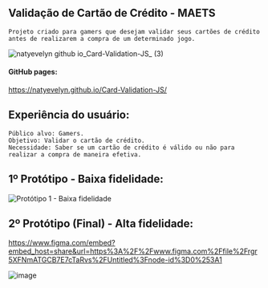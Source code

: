 ## Validação de Cartão de Crédito - MAETS

    Projeto criado para gamers que desejam validar seus cartões de crédito antes de realizarem a compra de um determinado jogo.

![natyevelyn github io_Card-Validation-JS_ (3)](https://user-images.githubusercontent.com/93155509/183518236-66e8cf3c-db9c-4edf-a5db-9fe0275b82c5.png)


#### GitHub pages: 
    
https://natyevelyn.github.io/Card-Validation-JS/

## Experiência do usuário:

    Público alvo: Gamers.
    Objetivo: Validar o cartão de crédito.
    Necessidade: Saber se um cartão de crédito é válido ou não para realizar a compra de maneira efetiva.
    
## 1º Protótipo - Baixa fidelidade:
    
 ![Protótipo 1 - Baixa fidelidade](https://user-images.githubusercontent.com/93155509/183155829-a0a05df1-24a1-43b8-818e-f208c13a4960.jpg)

## 2º Protótipo (Final) - Alta fidelidade:

https://www.figma.com/embed?embed_host=share&url=https%3A%2F%2Fwww.figma.com%2Ffile%2Frgr5XFNmATGCB7E7cTaRvs%2FUntitled%3Fnode-id%3D0%253A1

![image](https://user-images.githubusercontent.com/93155509/183523217-478d4859-4fad-43f1-a8b4-b3d955e41b0a.png)
